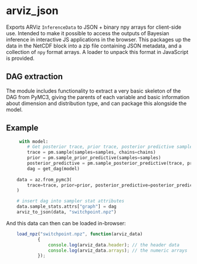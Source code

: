 # arviz_json
Exports ARViz `InferenceData` to JSON + binary npy arrays for client-side use. Intended to make it possible to access the outputs of Bayesian inference in interactive JS applications in the browser. This packages up the data in the NetCDF block into a zip file containing JSON
metadata, and a collection of `npy` format arrays. A loader to unpack this format in JavaScript is provided.

## DAG extraction
The module includes functionality to extract a very basic skeleton of the DAG from PyMC3, giving the parents of each variable and basic information about dimension and distribution type, and can package this alongside the model.

## Example

```python
     with model:
        # Get posterior trace, prior trace, posterior predictive samples, and the DAG
        trace = pm.sample(samples=samples, chains=chains)
        prior = pm.sample_prior_predictive(samples=samples)
        posterior_predictive = pm.sample_posterior_predictive(trace, predictive_samples, model)
        dag = get_dag(model)
    
    data = az.from_pymc3(
        trace=trace, prior=prior, posterior_predictive=posterior_predictive
    )

    # insert dag into sampler stat attributes
    data.sample_stats.attrs["graph"] = dag
    arviz_to_json(data, "switchpoint.npz")
```    
And this data can then can be loaded in-browser:

```javascript
    load_npz("switchpoint.npz", function(arviz_data)
            {
                console.log(arviz_data.header); // the header data
                console.log(arviz_data.arrays); // the numeric arrays                
            });      

```
